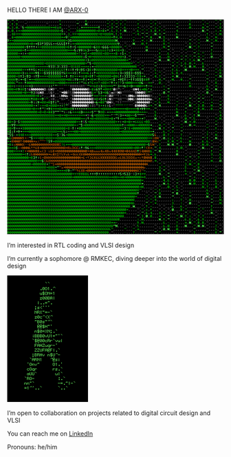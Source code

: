 HELLO THERE I AM [@ARX-0](https://github.com/ARX-0)

![GIF](https://github.com/ARX-0/ARX-0/raw/main/36024.gif)






I’m interested in RTL coding and VLSI design

I’m currently a sophomore @ RMKEC, diving deeper into the world of digital design


![GIF](https://github.com/ARX-0/ARX-0/raw/main/36014.gif)



I’m open to collaboration on projects related to digital circuit design and VLSI

You can reach me on [LinkedIn](https://www.linkedin.com/in/athiram-r-s-b2bb99259/) 

Pronouns: he/him

